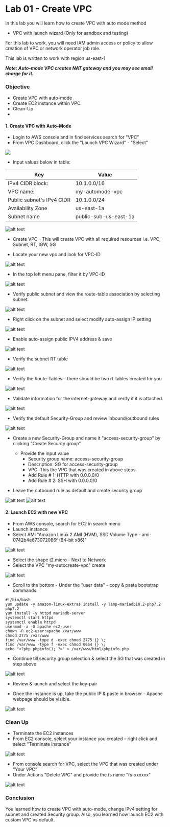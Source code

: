# Lab 01 - Create VPC 

In this lab you will learn how to create VPC with auto mode method
- VPC with launch wizard (Only for sandbox and testing)

For this lab to work, you will need IAM admin access or policy to allow
creation of VPC or network operator job role.

This lab is written to work with region us-east-1

***Note: Auto-mode VPC creates NAT gateway and you may see small
charge for it.***

### Objective 

- Create VPC with auto-mode
- Create EC2 instance within VPC
- Clean-Up 
- 
#### 1. Create VPC with Auto-Mode

- Login to AWS console and in find services search for "VPC"
- From VPC Dashboard, click the "Launch VPC Wizard" - "Select"
  
<img src="images/01-vpc.png">

-  Input values below in table:

| Key                       | Value                 |
| ------------------------- | --------------------- |
| IPv4 CIDR block:          | 10.1.0.0/16           |
| VPC name:                 | my-automode-vpc       |
| Public subnet's IPv4 CIDR | 10.1.0.0/24           |
| Availability Zone         | us-east-1a            |
| Subnet name               | public-sub-us-east-1a |

![alt text](images/02-vpc.png)

- Create VPC - This will create VPC with all required resources i.e. VPC, Subnet, RT, IGW, SG

- Locate your new vpc and look for VPC-ID
  
![alt text](images/03-vpc.png)

- In the top left menu pane, filter it by VPC-ID
  
![alt text](images/04-vpc.png)


- Verify public subnet and view the route-table association by selecting subnet.

![alt text](images/05-vpc.png)

- Right click on the subnet and select modify auto-assign IP setting

![alt text](images/06-vpc.png)

- Enable auto-assign public IPV4 address & save

![alt text](images/07-vpc.png)

- Verify the subnet RT table 

![alt text](images/08-vpc.png)

- Verify the Route-Tables – there should be two rt-tables created for you

![alt text](images/09-vpc.png)

- Validate information for the internet-gateway and verify if it is attached.

![alt text](images/10-vpc.png)

- Verify the default Security-Group and review inbound/outbound rules

![alt text](images/11-vpc.png)

- Create a new Security-Group and name it "access-security-group" by clicking "Create Security group"
  - Provide the input value
    - Security group name: access-security-group
    - Description: SG for access-security-group
    - VPC: This the VPC that was created in above steps
    - Add Rule # 1: HTTP with 0.0.0.0/0
    - Add Rule # 2: SSH with 0.0.0.0/0

- Leave the outbound rule as default and create security group
  
![alt text](images/12-vpc.png)
![alt text](images/13-vpc.png)
  

#### 2. Launch EC2 with new VPC 

- From AWS console, search for EC2 in search menu
- Launch instance 
- Select AMI "Amazon Linux 2 AMI (HVM), SSD Volume Type - ami-0742b4e673072066f (64-bit x86)" 

![alt text](images/14-vpc-ec2.png)

- Select the shape t2.micro - Next to Network
- Select the VPC "my-autocreate-vpc" create 

![alt text](images/15-vpc-ec2.png)

- Scroll to the bottom - Under the "user data" - copy & paste bootstrap commands:

```
#!/bin/bash
yum update -y amazon-linux-extras install -y lamp-mariadb10.2-php7.2 php7.2
yum install -y httpd mariadb-server
systemctl start httpd
systemctl enable httpd
usermod -a -G apache ec2-user
chown -R ec2-user:apache /var/www
chmod 2775 /var/www
find /var/www -type d -exec chmod 2775 {} \;
find /var/www -type f -exec chmod 0664 {} \;
echo "<?php phpinfo(); ?>" > /var/www/html/phpinfo.php
```

- Continue till security group selection & select the SG that was created in step above

![alt text](images/16-vpc-ec2.png)

- Review & launch and select the key-pair

- Once the instance is up, take the public IP & paste in browser - Apache webpage should be visible.

![alt text](images/17-vpc-ec2.png)


### Clean Up

- Terminate the EC2 instances 
- From EC2 console, select your instance you created – right click and select "Terminate instance"

![alt text](images/00-ec2-delete.png)


- From console search for VPC,  select the VPC that was created under "Your VPC"
- Under Actions "Delete VPC" and provide the fs name "fs-xxxxxx"

![alt text](images/18-vpc-ec2.png)

### Conclusion 

You learned how to create VPC with auto-mode, change IPv4 setting for subnet and created Security group. Also, you learned how launch EC2 with custom VPC vs default.